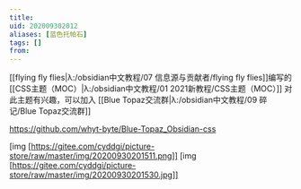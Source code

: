 ```yaml
---
title: 
uid: 202009302012
aliases: [蓝色托帕石]
tags: []
from: 
---
```

[[flying fly flies|λ:/obsidian中文教程/07 信息源与贡献者/flying fly flies]]编写的[[CSS主题（MOC）|λ:/obsidian中文教程/01 2021新教程/CSS主题（MOC）]]
对此主题有兴趣，可以加入 [[Blue Topaz交流群|λ:/obsidian中文教程/09 碎记/Blue Topaz交流群]]

https://github.com/whyt-byte/Blue-Topaz_Obsidian-css

[img [https://gitee.com/cyddgi/picture-store/raw/master/img/20200930201511.png]]
[img [https://gitee.com/cyddgi/picture-store/raw/master/img/20200930201530.jpg]]
